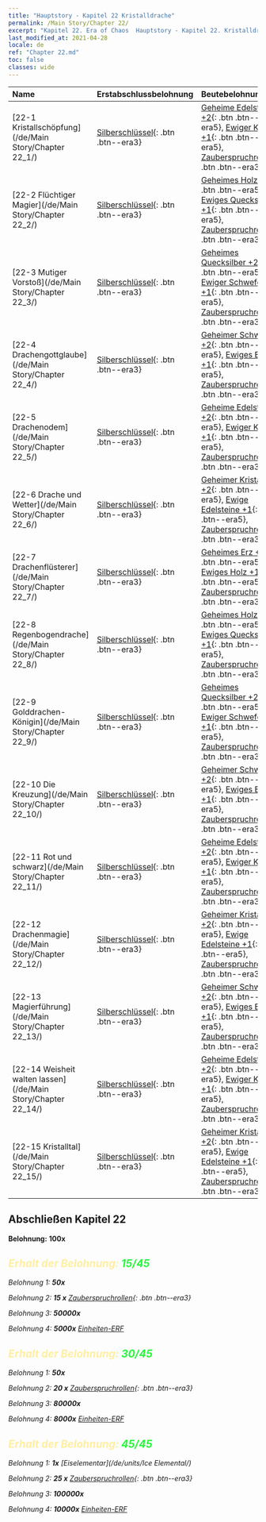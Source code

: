 ```yaml
---
title: "Hauptstory - Kapitel 22 Kristalldrache"
permalink: /Main Story/Chapter 22/
excerpt: "Kapitel 22. Era of Chaos  Hauptstory - Kapitel 22. Kristalldrache"
last_modified_at: 2021-04-28
locale: de
ref: "Chapter 22.md"
toc: false
classes: wide
---
```


  | Name |  Erstabschlussbelohnung | Beutebelohnung |
  |:------------|:------------|:------------| 
  | [22-1 Kristallschöpfung](/de/Main Story/Chapter 22_1/) | [Silberschlüssel](/ItemsDE/con_693/){: .btn .btn--era3} | [Geheime Edelsteine +2](/ItemsDE/mat_79/){: .btn .btn--era5}, [Ewiger Kristall +1](/ItemsDE/mat_73/){: .btn .btn--era5}, [Zauberspruchrollen](/ItemsDE/con_694/){: .btn .btn--era3} |
  | [22-2 Flüchtiger Magier](/de/Main Story/Chapter 22_2/) | [Silberschlüssel](/ItemsDE/con_693/){: .btn .btn--era3} | [Geheimes Holz +2](/ItemsDE/mat_76/){: .btn .btn--era5}, [Ewiges Quecksilber +1](/ItemsDE/mat_70/){: .btn .btn--era5}, [Zauberspruchrollen](/ItemsDE/con_694/){: .btn .btn--era3} |
  | [22-3 Mutiger Vorstoß](/de/Main Story/Chapter 22_3/) | [Silberschlüssel](/ItemsDE/con_693/){: .btn .btn--era3} | [Geheimes Quecksilber +2](/ItemsDE/mat_77/){: .btn .btn--era5}, [Ewiger Schwefel +1](/ItemsDE/mat_71/){: .btn .btn--era5}, [Zauberspruchrollen](/ItemsDE/con_694/){: .btn .btn--era3} |
  | [22-4 Drachengottglaube](/de/Main Story/Chapter 22_4/) | [Silberschlüssel](/ItemsDE/con_693/){: .btn .btn--era3} | [Geheimer Schwefel +2](/ItemsDE/mat_78/){: .btn .btn--era5}, [Ewiges Erz +1](/ItemsDE/mat_68/){: .btn .btn--era5}, [Zauberspruchrollen](/ItemsDE/con_694/){: .btn .btn--era3} |
  | [22-5 Drachenodem](/de/Main Story/Chapter 22_5/) | [Silberschlüssel](/ItemsDE/con_693/){: .btn .btn--era3} | [Geheime Edelsteine +2](/ItemsDE/mat_79/){: .btn .btn--era5}, [Ewiger Kristall +1](/ItemsDE/mat_73/){: .btn .btn--era5}, [Zauberspruchrollen](/ItemsDE/con_694/){: .btn .btn--era3} |
  | [22-6 Drache und Wetter](/de/Main Story/Chapter 22_6/) | [Silberschlüssel](/ItemsDE/con_693/){: .btn .btn--era3} | [Geheimer Kristall +2](/ItemsDE/mat_80/){: .btn .btn--era5}, [Ewige Edelsteine +1](/ItemsDE/mat_72/){: .btn .btn--era5}, [Zauberspruchrollen](/ItemsDE/con_694/){: .btn .btn--era3} |
  | [22-7 Drachenflüsterer](/de/Main Story/Chapter 22_7/) | [Silberschlüssel](/ItemsDE/con_693/){: .btn .btn--era3} | [Geheimes Erz +2](/ItemsDE/mat_75/){: .btn .btn--era5}, [Ewiges Holz +1](/ItemsDE/mat_69/){: .btn .btn--era5}, [Zauberspruchrollen](/ItemsDE/con_694/){: .btn .btn--era3} |
  | [22-8 Regenbogendrache](/de/Main Story/Chapter 22_8/) | [Silberschlüssel](/ItemsDE/con_693/){: .btn .btn--era3} | [Geheimes Holz +2](/ItemsDE/mat_76/){: .btn .btn--era5}, [Ewiges Quecksilber +1](/ItemsDE/mat_70/){: .btn .btn--era5}, [Zauberspruchrollen](/ItemsDE/con_694/){: .btn .btn--era3} |
  | [22-9 Golddrachen-Königin](/de/Main Story/Chapter 22_9/) | [Silberschlüssel](/ItemsDE/con_693/){: .btn .btn--era3} | [Geheimes Quecksilber +2](/ItemsDE/mat_77/){: .btn .btn--era5}, [Ewiger Schwefel +1](/ItemsDE/mat_71/){: .btn .btn--era5}, [Zauberspruchrollen](/ItemsDE/con_694/){: .btn .btn--era3} |
  | [22-10 Die Kreuzung](/de/Main Story/Chapter 22_10/) | [Silberschlüssel](/ItemsDE/con_693/){: .btn .btn--era3} | [Geheimer Schwefel +2](/ItemsDE/mat_78/){: .btn .btn--era5}, [Ewiges Erz +1](/ItemsDE/mat_68/){: .btn .btn--era5}, [Zauberspruchrollen](/ItemsDE/con_694/){: .btn .btn--era3} |
  | [22-11 Rot und schwarz](/de/Main Story/Chapter 22_11/) | [Silberschlüssel](/ItemsDE/con_693/){: .btn .btn--era3} | [Geheime Edelsteine +2](/ItemsDE/mat_79/){: .btn .btn--era5}, [Ewiger Kristall +1](/ItemsDE/mat_73/){: .btn .btn--era5}, [Zauberspruchrollen](/ItemsDE/con_694/){: .btn .btn--era3} |
  | [22-12 Drachenmagie](/de/Main Story/Chapter 22_12/) | [Silberschlüssel](/ItemsDE/con_693/){: .btn .btn--era3} | [Geheimer Kristall +2](/ItemsDE/mat_80/){: .btn .btn--era5}, [Ewige Edelsteine +1](/ItemsDE/mat_72/){: .btn .btn--era5}, [Zauberspruchrollen](/ItemsDE/con_694/){: .btn .btn--era3} |
  | [22-13 Magierführung](/de/Main Story/Chapter 22_13/) | [Silberschlüssel](/ItemsDE/con_693/){: .btn .btn--era3} | [Geheimer Schwefel +2](/ItemsDE/mat_78/){: .btn .btn--era5}, [Ewiges Erz +1](/ItemsDE/mat_68/){: .btn .btn--era5}, [Zauberspruchrollen](/ItemsDE/con_694/){: .btn .btn--era3} |
  | [22-14 Weisheit walten lassen](/de/Main Story/Chapter 22_14/) | [Silberschlüssel](/ItemsDE/con_693/){: .btn .btn--era3} | [Geheime Edelsteine +2](/ItemsDE/mat_79/){: .btn .btn--era5}, [Ewiger Kristall +1](/ItemsDE/mat_73/){: .btn .btn--era5}, [Zauberspruchrollen](/ItemsDE/con_694/){: .btn .btn--era3} |
  | [22-15 Kristalltal](/de/Main Story/Chapter 22_15/) | [Silberschlüssel](/ItemsDE/con_693/){: .btn .btn--era3} | [Geheimer Kristall +2](/ItemsDE/mat_80/){: .btn .btn--era5}, [Ewige Edelsteine +1](/ItemsDE/mat_72/){: .btn .btn--era5}, [Zauberspruchrollen](/ItemsDE/con_694/){: .btn .btn--era3} |


## Abschließen Kapitel 22

 **Belohnung:**  **100x** <i class="fas fa-gem"/>



## <span style="color: #ffeea0">Erhalt der Belohnung: </span><span style="color: #27f73a">15/45</span>

 Belohnung 1:  **50x** <i class="fas fa-gem"/>

 Belohnung 2: **15 x** [Zauberspruchrollen](/ItemsDE/con_694/){: .btn .btn--era3}

 Belohnung 3:  **50000x** <i class="fas fa-coins"/>

 Belohnung 4:  **5000x** [Einheiten-ERF](/ItemsDE/con_902/)



## <span style="color: #ffeea0">Erhalt der Belohnung: </span><span style="color: #27f73a">30/45</span>

 Belohnung 1:  **50x** <i class="fas fa-gem"/>

 Belohnung 2: **20 x** [Zauberspruchrollen](/ItemsDE/con_694/){: .btn .btn--era3}

 Belohnung 3:  **80000x** <i class="fas fa-coins"/>

 Belohnung 4:  **8000x** [Einheiten-ERF](/ItemsDE/con_902/)



## <span style="color: #ffeea0">Erhalt der Belohnung: </span><span style="color: #27f73a">45/45</span>

 Belohnung 1:  **1x** [Eiselementar](/de/units/Ice Elemental/)

 Belohnung 2: **25 x** [Zauberspruchrollen](/ItemsDE/con_694/){: .btn .btn--era3}

 Belohnung 3:  **100000x** <i class="fas fa-coins"/>

 Belohnung 4:  **10000x** [Einheiten-ERF](/ItemsDE/con_902/)

